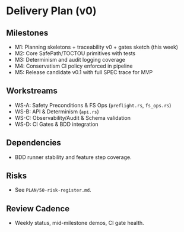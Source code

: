 # Delivery Plan (v0)

## Milestones

- M1: Planning skeletons + traceability v0 + gates sketch (this week)
- M2: Core SafePath/TOCTOU primitives with tests
- M3: Determinism and audit logging coverage
- M4: Conservatism CI policy enforced in pipeline
- M5: Release candidate v0.1 with full SPEC trace for MVP

## Workstreams

- WS-A: Safety Preconditions & FS Ops (`preflight.rs`, `fs_ops.rs`)
- WS-B: API & Determinism (`api.rs`)
- WS-C: Observability/Audit & Schema validation
- WS-D: CI Gates & BDD integration

## Dependencies

- BDD runner stability and feature step coverage.

## Risks

- See `PLAN/50-risk-register.md`.

## Review Cadence

- Weekly status, mid-milestone demos, CI gate health.
